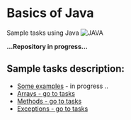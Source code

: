 # Basics of Java

Sample tasks using Java ![JAVA](https://img.shields.io/badge/-JAVA-0A1A5A?style=flat&logo=java&logoColor=00d8fd) 

**...Repository in progress...**

## Sample tasks description:
* <a href="src/main/java/pl/grzegorzworek/examples">Some examples</a> - in progress ..
* <a href="src/main/java/pl/grzegorzworek/arrays">Arrays - go to tasks</a>
* <a href="src/main/java/pl/grzegorzworek/methods">Methods - go to tasks</a>
* <a href="src/main/java/pl/grzegorzworek/exceptions">Exceptions - go to tasks</a>
